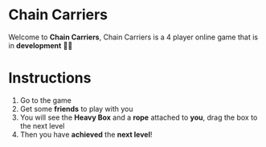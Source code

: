 # Chain Carriers 
Welcome to **Chain Carriers**,
Chain Carriers is a 4 player online game that is in **development** 🔧🔨

# Instructions
1. Go to the game
2. Get some **friends** to play with you
3. You will see the **Heavy Box** and a **rope** attached to **you**, drag the box to the next level
4. Then you have **achieved** the **next level**!
